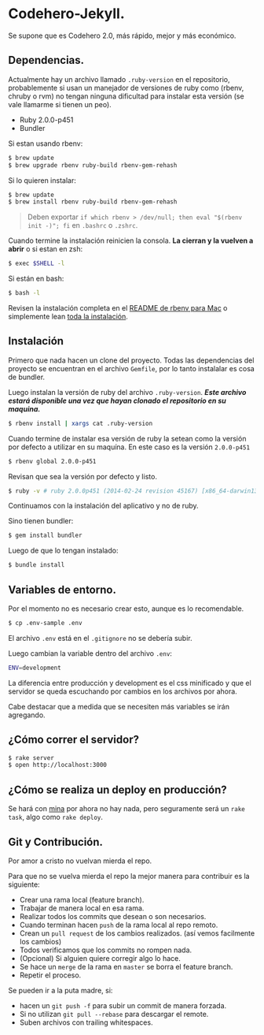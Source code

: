 # Codehero-Jekyll.

Se supone que es Codehero 2.0, más rápido, mejor y más económico.

## Dependencias.

Actualmente hay un archivo llamado `.ruby-version` en el repositorio,
probablemente si usan un manejador de versiones de ruby como (rbenv, chruby o
rvm) no tengan ninguna dificultad para instalar esta versión (se vale llamarme
si tienen un peo).

- Ruby 2.0.0-p451
- Bundler

Si estan usando rbenv:
```sh
$ brew update
$ brew upgrade rbenv ruby-build rbenv-gem-rehash
```

Si lo quieren instalar:
```sh
$ brew update
$ brew install rbenv ruby-build rbenv-gem-rehash
```

> Deben exportar `if which rbenv > /dev/null; then eval "$(rbenv init -)"; fi` en `.bashrc` o `.zshrc`.

Cuando termine la instalación reinicien la consola. **La cierran y la vuelven a
abrir** o si estan en zsh:
```sh
$ exec $SHELL -l
```

Si están en bash:
```sh
$ bash -l
```

Revisen la instalación completa en el [README de rbenv para Mac](https://github.com/sstephenson/rbenv#homebrew-on-mac-os-x)
o simplemente lean [toda la instalación](https://github.com/sstephenson/rbenv#installation).

## Instalación

Primero que nada hacen un clone del proyecto. Todas las dependencias del proyecto
se encuentran en el archivo `Gemfile`, por lo tanto instalalar es cosa de bundler.

Luego instalan la versión de ruby del archivo `.ruby-version`. ***Este archivo
estará disponible una vez que hayan clonado el repositorio en su maquina.***

```sh
$ rbenv install | xargs cat .ruby-version
```

Cuando termine de instalar esa versión de ruby la setean como la versión por
defecto a utilizar en su maquína. En este caso es la versión `2.0.0-p451`
```sh
$ rbenv global 2.0.0-p451
```

Revisan que sea la versión por defecto y listo.
```sh
$ ruby -v # ruby 2.0.0p451 (2014-02-24 revision 45167) [x86_64-darwin13.1.0]
```

Continuamos con la instalación del aplicativo y no de ruby.

Sino tienen bundler:
```sh
$ gem install bundler
```

Luego de que lo tengan instalado:
```sh
$ bundle install
```

## Variables de entorno.

Por el momento no es necesario crear esto, aunque es lo recomendable.

```sh
$ cp .env-sample .env
```

El archivo `.env` está en el `.gitignore` no se debería subir.

Luego cambian la variable dentro del archivo `.env`:

```sh
ENV=development
```

La diferencia entre producción y development es el css minificado y que el
servidor se queda escuchando por cambios en los archivos por ahora.

Cabe destacar que a medida que se necesiten más variables se irán agregando.

## ¿Cómo correr el servidor?

```sh
$ rake server
$ open http://localhost:3000
```

## ¿Cómo se realiza un deploy en producción?

Se hará con [mina](http://nadarei.co/mina/) por ahora no hay nada, pero
seguramente será un `rake task`, algo como `rake deploy`.

## Git y Contribución.

Por amor a cristo no vuelvan mierda el repo.

Para que no se vuelva mierda el repo la mejor manera para contribuir es la
siguiente:

- Crear una rama local (feature branch).
- Trabajar de manera local en esa rama.
- Realizar todos los commits que desean o son necesarios.
- Cuando terminan hacen `push` de la rama local al repo remoto.
- Crean un `pull request` de los cambios realizados. (así vemos facilmente los cambios)
- Todos verificamos que los commits no rompen nada.
- (Opcional) Si alguien quiere corregir algo lo hace.
- Se hace un `merge` de la rama en `master` se borra el feature branch.
- Repetir el proceso.

Se pueden ir a la puta madre, si:

- hacen un `git push -f` para subir un commit de manera forzada.
- Si no utilizan `git pull --rebase` para descargar el remote.
- Suben archivos con trailing whitespaces.

